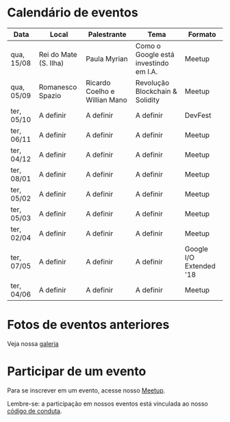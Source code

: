 Calendário de eventos
=====================


| Data          | Local                 | Palestrante                     | Tema                                  | Formato                               |
|------------   |----------------       |----------------                 |--------------------                   |-----------------------------------    |
| qua, 15/08    | Rei do Mate (S. Ilha) | Paula Myrian                    | Como o Google está investindo em I.A. | Meetup                                |
| qua, 05/09    | Romanesco Spazio      | Ricardo Coelho e Willian Mano   | Revolução Blockchain & Solidity       | Meetup                                |
| ter, 05/10    | A definir             | A definir                       | A definir                             | DevFest                               |
| ter, 06/11    | A definir             | A definir                       | A definir                             | Meetup                                |
| ter, 04/12    | A definir             | A definir                       | A definir                             | Meetup                                |
| ter, 08/01    | A definir             | A definir                       | A definir                             | Meetup                                |
| ter, 05/02    | A definir             | A definir                       | A definir                             | Meetup                                |
| ter, 05/03    | A definir             | A definir                       | A definir                             | Meetup                                |
| ter, 02/04    | A definir             | A definir                       | A definir                             | Meetup                                |
| ter, 07/05    | A definir             | A definir                       | A definir                             | Google I/O Extended '18               |
| ter, 04/06    | A definir             | A definir                       | A definir                             | Meetup                                |


Fotos de eventos anteriores
===========================

Veja nossa [galeria](https://photos.app.goo.gl/uh8JCNQuSE1UBKpU8)


Participar de um evento
=======================

Para se inscrever em um evento, acesse nosso [Meetup](https://www.meetup.com/pt-BR/GDG-Sao-Luis).

Lembre-se: a participação em nossos eventos está vinculada ao nosso [código de conduta](https://gdgsaoluis.org/codigo-de-conduta/).
